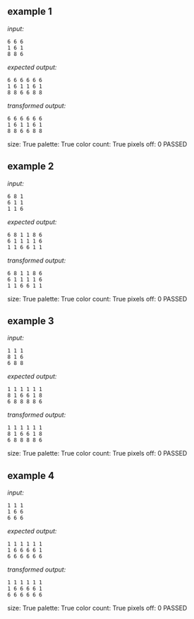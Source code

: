 
## example 1
*input:*
```
6 6 6
1 6 1
8 8 6
```
*expected output:*
```
6 6 6 6 6 6
1 6 1 1 6 1
8 8 6 6 8 8
```
*transformed output:*
```
6 6 6 6 6 6
1 6 1 1 6 1
8 8 6 6 8 8
```
size: True
palette: True
color count: True
pixels off: 0
PASSED

## example 2
*input:*
```
6 8 1
6 1 1
1 1 6
```
*expected output:*
```
6 8 1 1 8 6
6 1 1 1 1 6
1 1 6 6 1 1
```
*transformed output:*
```
6 8 1 1 8 6
6 1 1 1 1 6
1 1 6 6 1 1
```
size: True
palette: True
color count: True
pixels off: 0
PASSED

## example 3
*input:*
```
1 1 1
8 1 6
6 8 8
```
*expected output:*
```
1 1 1 1 1 1
8 1 6 6 1 8
6 8 8 8 8 6
```
*transformed output:*
```
1 1 1 1 1 1
8 1 6 6 1 8
6 8 8 8 8 6
```
size: True
palette: True
color count: True
pixels off: 0
PASSED

## example 4
*input:*
```
1 1 1
1 6 6
6 6 6
```
*expected output:*
```
1 1 1 1 1 1
1 6 6 6 6 1
6 6 6 6 6 6
```
*transformed output:*
```
1 1 1 1 1 1
1 6 6 6 6 1
6 6 6 6 6 6
```
size: True
palette: True
color count: True
pixels off: 0
PASSED
